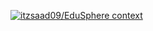 [![itzsaad09/EduSphere context](https://badge.forgithub.com/itzsaad09/EduSphere)](https://uithub.com/itzsaad09/EduSphere)
